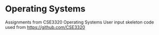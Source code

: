 # Operating Systems
Assignments from CSE3320 Operating Systems
User input skeleton code used from https://github.com/CSE3320
